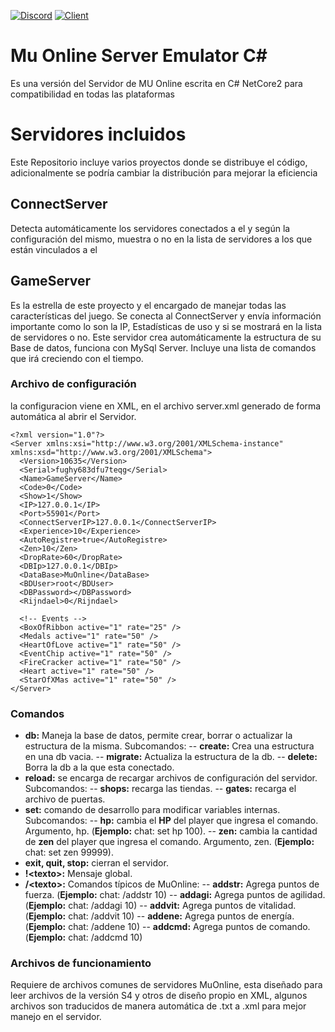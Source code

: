 ﻿[![Discord](https://img.shields.io/discord/591914197219016707.svg?label=&logo=discord&logoColor=ffffff&color=7389D8&labelColor=6A7EC2)](https://discord.gg/Yfwu8hQ)
[![Client](https://pbs.twimg.com/profile_images/735309019036848128/jniek5Fm_400x400.jpg)](https://github.com/Yomalex/IGCN-v9.5-MuServer-S9EP2/tree/master/zClient)

# Mu Online Server Emulator C#

Es una versión del Servidor de MU Online escrita en C# NetCore2 para compatibilidad en todas las plataformas


# Servidores incluidos

Este Repositorio incluye varios proyectos donde se distribuye el código, adicionalmente se podría cambiar la distribución para mejorar la eficiencia

## ConnectServer

Detecta automáticamente los servidores conectados a el y según la configuración del mismo, muestra o no en la lista de servidores a los que están vinculados a el

## GameServer

Es la estrella de este proyecto y el encargado de manejar todas las características del juego. Se conecta al ConnectServer y envía información importante como lo son la IP, Estadísticas de uso y si se mostrará en la lista de servidores o no.
Este servidor crea automáticamente la estructura de su Base de datos, funciona con MySql Server.
Incluye una lista de comandos que irá creciendo con el tiempo.
### Archivo de configuración
la configuracion viene en XML, en el archivo server.xml generado de forma automática al abrir el Servidor.

    <?xml version="1.0"?>
	<Server xmlns:xsi="http://www.w3.org/2001/XMLSchema-instance" xmlns:xsd="http://www.w3.org/2001/XMLSchema">
	  <Version>10635</Version>                              
	  <Serial>fughy683dfu7teqg</Serial>
	  <Name>GameServer</Name>
	  <Code>0</Code>
	  <Show>1</Show>
	  <IP>127.0.0.1</IP>
	  <Port>55901</Port>
	  <ConnectServerIP>127.0.0.1</ConnectServerIP>
	  <Experience>10</Experience>
	  <AutoRegistre>true</AutoRegistre>
	  <Zen>10</Zen>
	  <DropRate>60</DropRate>
	  <DBIp>127.0.0.1</DBIp>
	  <DataBase>MuOnline</DataBase>
	  <BDUser>root</BDUser>
	  <DBPassword></DBPassword>
	  <Rijndael>0</Rijndael>
      
      <!-- Events -->
      <BoxOfRibbon active="1" rate="25" />
      <Medals active="1" rate="50" />
      <HeartOfLove active="1" rate="50" />
      <EventChip active="1" rate="50" /> 
      <FireCracker active="1" rate="50" />
      <Heart active="1" rate="50" />
      <StarOfXMas active="1" rate="50" />
	</Server>

### Comandos
 - **db:** Maneja la base de datos, permite crear, borrar o actualizar la estructura de la misma. Subcomandos:
 -- **create:** Crea una estructura en una db vacia.
 -- **migrate:** Actualiza la estructura de la db.
 -- **delete:** Borra la db a la que esta conectado.
 - **reload:** se encarga de recargar archivos de configuración del servidor. Subcomandos:
 -- **shops:** recarga las tiendas.
 -- **gates:** recarga el archivo de puertas.
 - **set:** comando de desarrollo para modificar variables internas. Subcomandos:
 -- **hp:** cambia el **HP** del player que ingresa el comando. Argumento, hp. (**Ejemplo:** chat: set hp 100).
 -- **zen:** cambia la cantidad de **zen** del player que ingresa el comando. Argumento, zen. (**Ejemplo:** chat: set zen 99999).
 - **exit, quit, stop:** cierran el servidor.
 - **!\<texto>:** Mensaje global.
 - **/\<texto>:** Comandos típicos de MuOnline:
 -- **addstr:** Agrega puntos de fuerza. (**Ejemplo:** chat: /addstr 10)
 -- **addagi:** Agrega puntos de agilidad. (**Ejemplo:** chat: /addagi 10)
 -- **addvit:** Agrega puntos de vitalidad. (**Ejemplo:** chat: /addvit 10)
 -- **addene:** Agrega puntos de energía. (**Ejemplo:** chat: /addene 10)
 -- **addcmd:** Agrega puntos de comando. (**Ejemplo:** chat: /addcmd 10)

### Archivos de funcionamiento

Requiere de archivos comunes de servidores MuOnline, esta diseñado para leer archivos de la versión S4 y otros de diseño propio en XML, algunos archivos son traducidos de manera automática de .txt a .xml para mejor manejo en el servidor.
